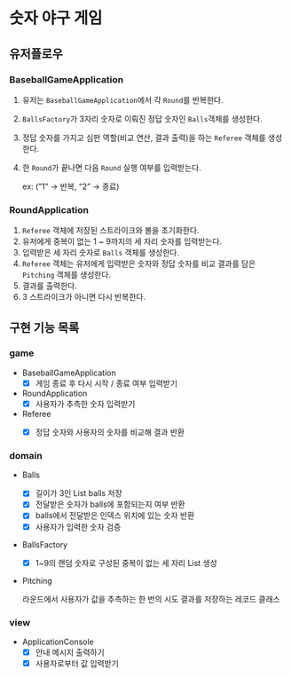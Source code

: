 # 숫자 야구 게임

## 유저플로우

### BaseballGameApplication

1. 유저는 `BaseballGameApplication`에서 각 `Round`를 반복한다.
2. `BallsFactory`가 3자리 숫자로 이뤄진 정답 숫자인 `Balls`객체를 생성한다.
3. 정답 숫자를 가지고 심판 역할(비교 연산, 결과 출력)을 하는 `Referee` 객체를 생성한다.
4. 한 `Round`가 끝나면 다음 `Round` 실행 여부를 입력받는다.

   ex: (”1” → 반복, “2” → 종료)


### RoundApplication

1. `Referee` 객체에 저장된 스트라이크와 볼을 초기화한다.
2. 유저에게 중복이 없는 1 ~ 9까지의 세 자리 숫자를 입력받는다.
3. 입력받은 세 자리 숫자로 `Balls` 객체를 생성한다.
4. `Referee` 객체는 유저에게 입력받은 숫자와 정답 숫자를 비교 결과를 담은 `Pitching` 객체를 생성한다.
5. 결과를 출력한다.
6. 3 스트라이크가 아니면 다시 반복한다.

## 구현 기능 목록

### game

- BaseballGameApplication
  - [x]  게임 종료 후 다시 시작 / 종료 여부 입력받기

- RoundApplication
  - [x]  사용자가 추측한 숫자 입력받기

- Referee
  - [x]  정답 숫자와 사용자의 숫자를 비교해 결과 반환


### domain

- Balls
  - [x]  길이가 3인 List<Integer> balls 저장
  - [x]  전달받은 숫자가 balls에 포함되는지 여부 반환
  - [x]  balls에서 전달받은 인덱스 위치에 있는 숫자 반환
  - [x]  사용자가 입력한 숫자 검증
- BallsFactory
  - [x]  1~9의 랜덤 숫자로 구성된 중복이 없는 세 자리 List<Integer> 생성
- Pitching

  라운드에서 사용자가 값을 추측하는 한 번의 시도 결과를 저장하는 레코드 클래스


### view

- ApplicationConsole
  - [x]  안내 메시지 출력하기
  - [x]  사용자로부터 값 입력받기